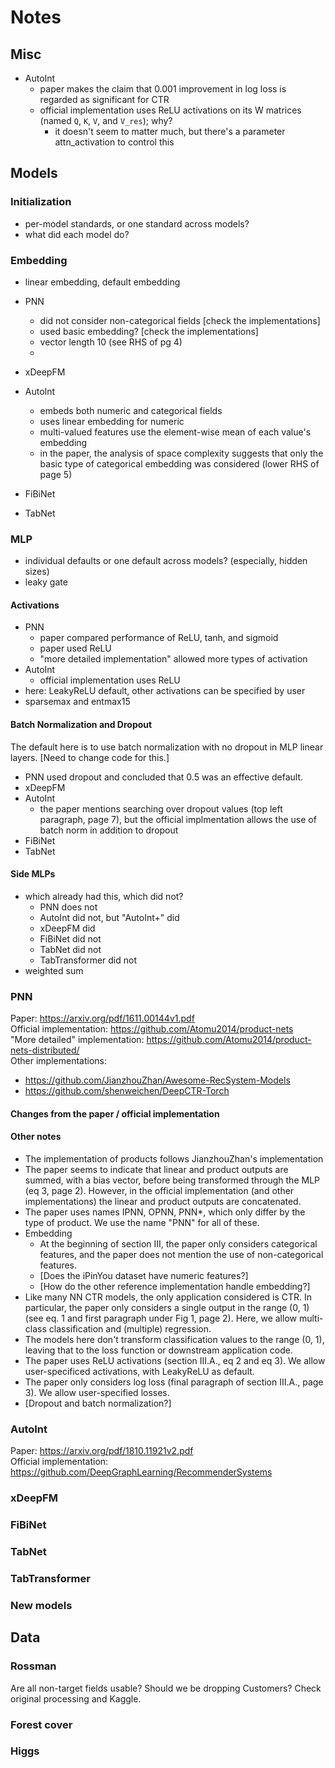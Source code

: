 # Notes


## Misc

- AutoInt
  - paper makes the claim that 0.001 improvement in log loss is regarded as significant for CTR
  - official implementation uses ReLU activations on its W matrices (named `Q`, `K`, `V`, and `V_res`); why?
    - it doesn't seem to matter much, but there's a parameter attn_activation to control this


## Models

### Initialization

- per-model standards, or one standard across models?
- what did each model do?

### Embedding

- linear embedding, default embedding

- PNN
  - did not consider non-categorical fields [check the implementations]
  - used basic embedding? [check the implementations]
  - vector length 10 (see RHS of pg 4)
  -
- xDeepFM
- AutoInt
  - embeds both numeric and categorical fields
  - uses linear embedding for numeric
  - multi-valued features use the element-wise mean of each value's embedding
  - in the paper, the analysis of space complexity suggests that only the basic type of categorical embedding was considered (lower RHS of page 5)
- FiBiNet
- TabNet

### MLP

- individual defaults or one default across models? (especially, hidden sizes)
- leaky gate

#### Activations

- PNN
  - paper compared performance of ReLU, tanh, and sigmoid
  - paper used ReLU
  - "more detailed implementation" allowed more types of activation
- AutoInt
  - official implementation uses ReLU
- here: LeakyReLU default, other activations can be specified by user
- sparsemax and entmax15

#### Batch Normalization and Dropout

The default here is to use batch normalization with no dropout in MLP linear layers. [Need to change code for this.]
- PNN used dropout and concluded that 0.5 was an effective default.
- xDeepFM
- AutoInt
  - the paper mentions searching over dropout values (top left paragraph, page 7), but the official implmentation allows the use of batch norm in addition to dropout
- FiBiNet
- TabNet

#### Side MLPs

- which already had this, which did not?
  - PNN does not
  - AutoInt did not, but "AutoInt+" did
  - xDeepFM did
  - FiBiNet did not
  - TabNet did not
  - TabTransformer did not
- weighted sum


### PNN

Paper: https://arxiv.org/pdf/1611.00144v1.pdf<br>
Official implementation: https://github.com/Atomu2014/product-nets<br>
"More detailed" implementation: https://github.com/Atomu2014/product-nets-distributed/<br>
Other implementations:
- https://github.com/JianzhouZhan/Awesome-RecSystem-Models
- https://github.com/shenweichen/DeepCTR-Torch

#### Changes from the paper / official implementation


#### Other notes
- The implementation of products follows JianzhouZhan's implementation
- The paper seems to indicate that linear and product outputs are summed, with a bias vector, before being transformed through the MLP (eq 3, page 2). However, in the official implementation (and other implementations) the linear and product outputs are concatenated.
- The paper uses names IPNN, OPNN, PNN\*, which only differ by the type of product. We use the name "PNN" for all of these.
- Embedding
  - At the beginning of section III, the paper only considers categorical features, and the paper does not mention the use of non-categorical features.
  - [Does the iPinYou dataset have numeric features?]
  - [How do the other reference implementation handle embedding?]
- Like many NN CTR models, the only application considered is CTR. In particular, the paper only considers a single output in the range (0, 1) (see eq. 1 and first paragraph under Fig 1, page 2). Here, we allow multi-class classification and (multiple) regression.
- The models here don't transform classification values to the range (0, 1), leaving that to the loss function or downstream application code.
- The paper uses ReLU activations (section III.A., eq 2 and eq 3). We allow user-specificed activations, with LeakyReLU as default.
- The paper only considers log loss (final paragraph of section III.A., page 3). We allow user-specified losses.
- [Dropout and batch normalization?]


### AutoInt

Paper: https://arxiv.org/pdf/1810.11921v2.pdf<br>
Official implementation: https://github.com/DeepGraphLearning/RecommenderSystems<br>


### xDeepFM


### FiBiNet


### TabNet


### TabTransformer


### New models


## Data

### Rossman

Are all non-target fields usable? Should we be dropping Customers? Check original processing and Kaggle.

### Forest cover

### Higgs